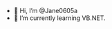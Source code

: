 - 👋 Hi, I’m @Jane0605a
- 🌱 I’m currently learning VB.NET.


<!---
Jane0605a/Jane0605a is a ✨ special ✨ repository because its `README.md` (this file) appears on your GitHub profile.
You can click the Preview link to take a look at your changes.
--->
